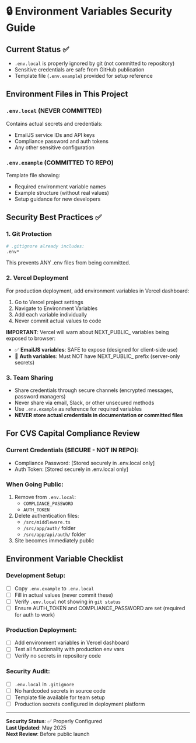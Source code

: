 # 🔒 Environment Variables Security Guide

## Current Status ✅
- `.env.local` is properly ignored by git (not committed to repository)
- Sensitive credentials are safe from GitHub publication
- Template file (`.env.example`) provided for setup reference

## Environment Files in This Project

### `.env.local` (NEVER COMMITTED)
Contains actual secrets and credentials:
- EmailJS service IDs and API keys
- Compliance password and auth tokens
- Any other sensitive configuration

### `.env.example` (COMMITTED TO REPO)
Template file showing:
- Required environment variable names
- Example structure (without real values)
- Setup guidance for new developers

## Security Best Practices ✅

### 1. Git Protection
```bash
# .gitignore already includes:
.env*
```
This prevents ANY .env files from being committed.

### 2. Vercel Deployment
For production deployment, add environment variables in Vercel dashboard:
1. Go to Vercel project settings
2. Navigate to Environment Variables
3. Add each variable individually
4. Never commit actual values to code

**IMPORTANT**: Vercel will warn about NEXT_PUBLIC_ variables being exposed to browser:
- ✅ **EmailJS variables**: SAFE to expose (designed for client-side use)
- 🚨 **Auth variables**: Must NOT have NEXT_PUBLIC_ prefix (server-only secrets)

### 3. Team Sharing
- Share credentials through secure channels (encrypted messages, password managers)
- Never share via email, Slack, or other unsecured methods
- Use `.env.example` as reference for required variables
- **NEVER store actual credentials in documentation or committed files**

## For CVS Capital Compliance Review

### Current Credentials (SECURE - NOT IN REPO):
- Compliance Password: [Stored securely in .env.local only]
- Auth Token: [Stored securely in .env.local only]

### When Going Public:
1. Remove from `.env.local`:
   - `COMPLIANCE_PASSWORD`
   - `AUTH_TOKEN`
2. Delete authentication files:
   - `/src/middleware.ts`
   - `/src/app/auth/` folder
   - `/src/app/api/auth/` folder
3. Site becomes immediately public

## Environment Variable Checklist

### Development Setup:
- [ ] Copy `.env.example` to `.env.local`
- [ ] Fill in actual values (never commit these)
- [ ] Verify `.env.local` not showing in `git status`
- [ ] Ensure AUTH_TOKEN and COMPLIANCE_PASSWORD are set (required for auth to work)

### Production Deployment:
- [ ] Add environment variables in Vercel dashboard
- [ ] Test all functionality with production env vars
- [ ] Verify no secrets in repository code

### Security Audit:
- [ ] `.env.local` in `.gitignore`
- [ ] No hardcoded secrets in source code
- [ ] Template file available for team setup
- [ ] Production secrets configured in deployment platform

---
**Security Status**: ✅ Properly Configured  
**Last Updated**: May 2025  
**Next Review**: Before public launch
